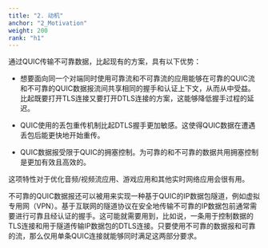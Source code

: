 ```yaml
---
title: "2. 动机"
anchor: "2_Motivation"
weight: 200
rank: "h1"
---
```


通过QUIC传输不可靠数据，比起现有的方案，具有以下优势：

* 想要面向同一个对端同时使用可靠流和不可靠流的应用能够在可靠的QUIC流和不可靠的QUIC数据报流间共享相同的握手和认证上下文，从而从中受益。比起既要打开TLS连接又要打开DTLS连接的方案，这能够降低握手过程的延迟。

* QUIC使用的丢包重传机制比起DTLS握手更加敏感。这使得QUIC数据在遭遇丢包后能更快地开始重传。

* QUIC数据报受限于QUIC的拥塞控制。为可靠的和不可靠的数据共用拥塞控制是更加有效且高效的。

这项特性对于优化音频/视频流应用、游戏应用和其他实时网络应用会很有用。

不可靠的QUIC数据报还可以被用来实现一种基于QUIC的IP数据包隧道，例如虚拟专用网（VPN）。基于互联网的隧道协议在安全地传输不可靠的IP数据包前通常需要进行可靠且经认证的握手。这可能就需要用到，比如说，一条用于控制数据的TLS连接和用于隧道传输IP数据包的DTLS连接。只要使用不可靠的数据报和可靠的流，那么仅用单条QUIC连接就能够同时满足这两部分要求。
